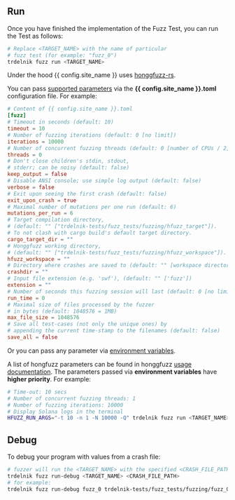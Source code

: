 ## Run
Once you have finished the implementation of the Fuzz Test, you can run the Test as follows:

```bash
# Replace <TARGET_NAME> with the name of particular
# fuzz test (for example: "fuzz_0")
trdelnik fuzz run <TARGET_NAME>
```

Under the hood {{ config.site_name }} uses [honggfuzz-rs](https://github.com/rust-fuzz/honggfuzz-rs).

You can pass [supported parameters](https://github.com/Ackee-Blockchain/trdelnik/blob/develop/examples/fuzz_example0/Trdelnik.toml) via the **{{ config.site_name }}.toml** configuration file. For example:

```toml
# Content of {{ config.site_name }}.toml
[fuzz]
# Timeout in seconds (default: 10)
timeout = 10
# Number of fuzzing iterations (default: 0 [no limit])
iterations = 10000
# Number of concurrent fuzzing threads (default: 0 [number of CPUs / 2])
threads = 0
# Don't close children's stdin, stdout,
# stderr; can be noisy (default: false)
keep_output = false
# Disable ANSI console; use simple log output (default: false)
verbose = false
# Exit upon seeing the first crash (default: false)
exit_upon_crash = true
# Maximal number of mutations per one run (default: 6)
mutations_per_run = 6
# Target compilation directory,
# (default: "" ["trdelnik-tests/fuzz_tests/fuzzing/hfuzz_target"]).
# To not clash with cargo build's default target directory.
cargo_target_dir = ""
# Honggfuzz working directory,
# (default: "" ["trdelnik-tests/fuzz_tests/fuzzing/hfuzz_workspace"]).
hfuzz_workspace = ""
# Directory where crashes are saved to (default: "" [workspace directory])
crashdir = ""
# Input file extension (e.g. 'swf'), (default: "" ['fuzz'])
extension = ""
# Number of seconds this fuzzing session will last (default: 0 [no limit])
run_time = 0
# Maximal size of files processed by the fuzzer
# in bytes (default: 1048576 = 1MB)
max_file_size = 1048576
# Save all test-cases (not only the unique ones) by
# appending the current time-stamp to the filenames (default: false)
save_all = false
```

Or you can pass any parameter via [environment variables](https://github.com/rust-fuzz/honggfuzz-rs#environment-variables).

A list of hongfuzz parameters can be found in honggfuzz [usage documentation](https://github.com/google/honggfuzz/blob/master/docs/USAGE.md#cmdline---help). The parameters passed via **environment variables** have **higher priority**. For example:

```bash
# Time-out: 10 secs
# Number of concurrent fuzzing threads: 1
# Number of fuzzing iterations: 10000
# Display Solana logs in the terminal
HFUZZ_RUN_ARGS="-t 10 -n 1 -N 10000 -Q" trdelnik fuzz run <TARGET_NAME>
```

## Debug
To debug your program with values from a crash file:

```bash
# fuzzer will run the <TARGET_NAME> with the specified <CRASH_FILE_PATH>
trdelnik fuzz run-debug <TARGET_NAME> <CRASH_FILE_PATH>
# for example:
trdelnik fuzz run-debug fuzz_0 trdelnik-tests/fuzz_tests/fuzzing/fuzz_0/cr1.fuzz
```
